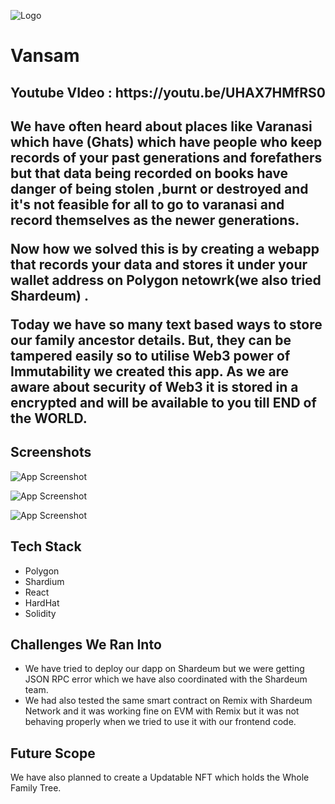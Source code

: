 

![Logo](https://res.cloudinary.com/dm6aa7jlg/image/upload/v1667843948/logo2_b86fo0.png)

# Vansam
<h2>Youtube VIdeo : https://youtu.be/UHAX7HMfRS0<br><h2>

We have often heard about places like Varanasi which have (Ghats) which have people who keep records of your past generations and forefathers but that data being recorded on books have danger of being stolen ,burnt or destroyed and it's not feasible for all to go to varanasi and record themselves as the newer generations.

Now how we solved this is by creating a webapp that records your data and stores it under your wallet address on Polygon netowrk(we also tried Shardeum) .

Today we have so many text based ways to store our family ancestor details. 
But, they can be tampered easily so to utilise Web3 power of Immutability we created this app.
As we are aware about security of Web3 it is stored in a encrypted and will be available to you till END of the WORLD.


## Screenshots

![App Screenshot](https://res.cloudinary.com/dm6aa7jlg/image/upload/v1667848406/Screenshot_20_ywuc1i.png)

![App Screenshot](https://res.cloudinary.com/dm6aa7jlg/image/upload/v1667848244/Screenshot_21_q9qf3y.png)

![App Screenshot](https://res.cloudinary.com/dm6aa7jlg/image/upload/v1667848243/Screenshot_19_tbwnhi.png)
## Tech Stack

* Polygon 
* Shardium
* React
* HardHat
* Solidity

## Challenges We Ran Into
* We have tried to deploy our dapp on Shardeum but we were getting JSON RPC error which we have also coordinated with the Shardeum team.
* We had also tested the same smart contract on Remix with Shardeum Network and it was working fine on EVM with Remix but it was not behaving properly when we tried to use it with our frontend code.

## Future Scope
We have also planned to create a Updatable NFT which holds the Whole Family Tree.
